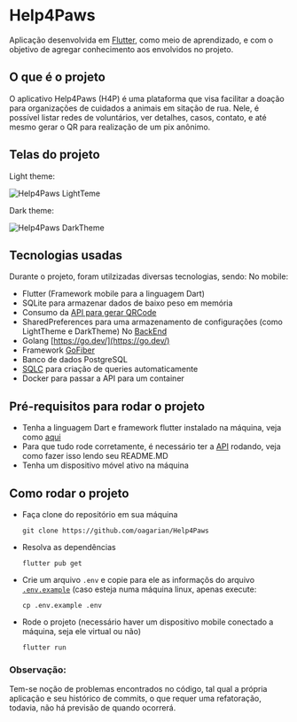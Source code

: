 # Help4Paws

Aplicação desenvolvida em [Flutter](https://flutter.dev/), como meio de aprendizado, e com o objetivo de agregar conhecimento aos envolvidos no projeto.

## O que é o projeto

O aplicativo Help4Paws (H4P) é uma plataforma que visa facilitar a doação para organizações de cuidados a animais em sitação de rua.
Nele, é possível listar redes de voluntários, ver detalhes, casos, contato, e até mesmo gerar o QR para realização de um pix anônimo.

## Telas do projeto
Light theme:

![Help4Paws LightTeme](https://github.com/oagarian/Help4Paws/assets/102990211/94208707-d528-4da7-9718-d8b8fb388041)

Dark theme:

![Help4Paws DarkTheme](https://github.com/oagarian/Help4Paws/assets/102990211/93ad2ab6-0850-4c7f-b521-44815b503c27)

## Tecnologias usadas
Durante o projeto, foram utilzizadas diversas tecnologias, sendo:
No mobile:
- Flutter (Framework mobile para a linguagem Dart)
- SQLite para armazenar dados de baixo peso em memória
- Consumo da [API para gerar QRCode](https://github.com/ceciliadeveza/gerarqrcodepix)
- SharedPreferences para uma armazenamento de configurações (como LightTheme e DarkTheme)
No [BackEnd](https://github.com/oagarian/api-help4paws)
- Golang [https://go.dev/](https://go.dev/)
- Framework [GoFiber](https://docs.gofiber.io/)
- Banco de dados PostgreSQL
- [SQLC](https://sqlc.dev/) para criação de queries automaticamente
- Docker para passar a API para um container

## Pré-requisitos para rodar o projeto
- Tenha a linguagem Dart e framework flutter instalado na máquina, veja como [aqui](https://docs.flutter.dev/get-started/install)
- Para que tudo rode corretamente, é necessário ter a [API](https://github.com/oagarian/api-help4paws) rodando, veja como fazer isso lendo seu README.MD
- Tenha um dispositivo móvel ativo na máquina

## Como rodar o projeto

- Faça clone do repositório em sua máquina

  `git clone https://github.com/oagarian/Help4Paws`
- Resolva as dependências

  `flutter pub get`

- Crie um arquivo `.env` e copie para ele as informaçõs do arquivo [`.env.example`](https://github.com/oagarian/Help4Paws/blob/develop/.env.example) (caso esteja numa máquina linux, apenas execute: 

  `cp .env.example .env`

- Rode o projeto (necessário haver um dispositivo mobile conectado a máquina, seja ele virtual ou não)

  `flutter run`

### Observação:
Tem-se noção de problemas encontrados no código, tal qual a própria aplicação e seu histórico de commits, o que requer uma refatoração, todavia, não há previsão de quando ocorrerá.

